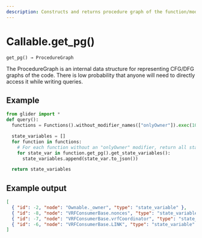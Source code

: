 ```yaml
---
description: Constructs and returns procedure graph of the function/modifier.
---
```


# Callable.get\_pg()

`get_pg() → ProcedureGraph`

The ProcedureGraph is an internal data structure for representing CFG/DFG graphs of the code. There is low probability that anyone will need to directly access it while writing queries.

## Example

```python
from glider import *
def query():
  functions = Functions().without_modifier_names(["onlyOwner"]).exec(100)

  state_variables = []
  for function in functions:
    # For each function without an "onlyOwner" modifier, return all state variables in the procedure graph
    for state_var in function.get_pg().get_state_variables():
      state_variables.append(state_var.to_json())

  return state_variables
```

## Example output

```json
[
  { "id": -2, "node": "Ownable._owner", "type": "state_variable" },
  { "id": -8, "node": "VRFConsumerBase.nonces", "type": "state_variable" },
  { "id": -7, "node": "VRFConsumerBase.vrfCoordinator", "type": "state_variable" },
  { "id": -6, "node": "VRFConsumerBase.LINK", "type": "state_variable" }
]
```
